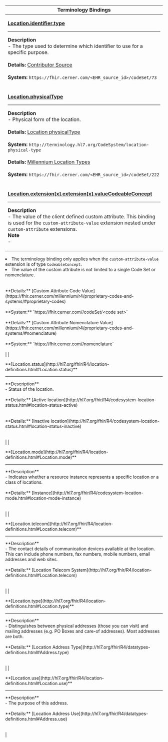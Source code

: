 |Terminology Bindings|
|---|
|<p>**[Location.identifier.type](http://hl7.org/fhir/dstu2/datatypes-definitions.html#Identifier.type)**<hr>**Description**<br>- The type used to determine which identifier to use for a specific purpose.<br><br>**Details:** [Contributor Source](https://fhir.cerner.com/millennium/r4/proprietary-codes-and-systems/#code-set-73-location-contributor-source)<br><br>**System:** `https://fhir.cerner.com/<EHR_source_id>/codeSet/73`<br><br>|
|<p>**[Location.physicalType](http://hl7.org/fhir/R4/location-definitions.html#Location.physicalType)**<hr>**Description**<br>- Physical form of the location.<br><br>**Details:** [Location physicalType](http://hl7.org/fhir/R4/valueset-location-physical-type.html)<br><br>**System:** `http://terminology.hl7.org/CodeSystem/location-physical-type`<br><br>**Details:** [Millennium Location Types](https://fhir.cerner.com/millennium/r4/proprietary-codes-and-systems/#code-set-222-location-type)<br><br>**System:** `https://fhir.cerner.com/<EHR_source_id>/codeSet/222`<br><br>|
|<p>**[Location.extension[x].extension[x].valueCodeableConcept](https://fhir-ehr.cerner.com/r4/StructureDefinition/custom-attribute?_format=json)**<hr>**Description**<br>- The value of the client defined custom attribute. This binding is used for the <code>custom-attribute-value</code> extension nested under <code>custom-attribute</code> extensions.<br>**Note**<br>- <ul>
  <li>The terminology binding only applies when the <code>custom-attribute-value</code> extension is of type <code>CodeableConcept</code>.</li>
  <li>The value of the custom attribute is not limited to a single Code Set or nomenclature.</li>
</ul>
<br><br>**Details:** [Custom Attribute Code Value](https://fhir.cerner.com/millennium/r4/proprietary-codes-and-systems/#proprietary-codes)<br><br>**System:** `https://fhir.cerner.com/<EHR_source_id>/codeSet/&lt;code set&gt;`<br><br>**Details:** [Custom Attribute Nomenclature Value](https://fhir.cerner.com/millennium/r4/proprietary-codes-and-systems/#nomenclature)<br><br>**System:** `https://fhir.cerner.com/<EHR_source_id>/nomenclature`<br><br>|
|<p>**[Location.status](http://hl7.org/fhir/R4/location-definitions.html#Location.status)**<hr>**Description**<br>- Status of the location.<br><br>**Details:** [Active location](http://hl7.org/fhir/R4/codesystem-location-status.html#location-status-active)<br><br><br>**Details:** [Inactive location](http://hl7.org/fhir/R4/codesystem-location-status.html#location-status-inactive)<br><br><br>|
|<p>**[Location.mode](http://hl7.org/fhir/R4/location-definitions.html#Location.mode)**<hr>**Description**<br>- Indicates whether a resource instance represents a specific location or a class of locations.<br><br>**Details:** [Instance](http://hl7.org/fhir/R4/codesystem-location-mode.html#location-mode-instance)<br><br><br>|
|<p>**[Location.telecom](http://hl7.org/fhir/R4/location-definitions.html#Location.telecom)**<hr>**Description**<br>- The contact details of communication devices available at the location. This can include phone numbers, fax numbers, mobile numbers, email addresses and web sites.<br><br>**Details:** [Location Telecom System](http://hl7.org/fhir/R4/location-definitions.html#Location.telecom)<br><br><br>|
|<p>**[Location.type](http://hl7.org/fhir/R4/location-definitions.html#Location.type)**<hr>**Description**<br>- Distinguishes between physical addresses (those you can visit) and mailing addresses (e.g. PO Boxes and care-of addresses). Most addresses are both.<br><br>**Details:** [Location Address Type](http://hl7.org/fhir/R4/datatypes-definitions.html#Address.type)<br><br><br>|
|<p>**[Location.use](http://hl7.org/fhir/R4/location-definitions.html#Location.use)**<hr>**Description**<br>- The purpose of this address.<br><br>**Details:** [Location Address Use](http://hl7.org/fhir/R4/datatypes-definitions.html#Address.use)<br><br><br>|
